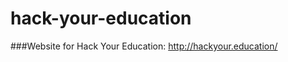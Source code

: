 hack-your-education
===================

###Website for Hack Your Education: http://hackyour.education/
